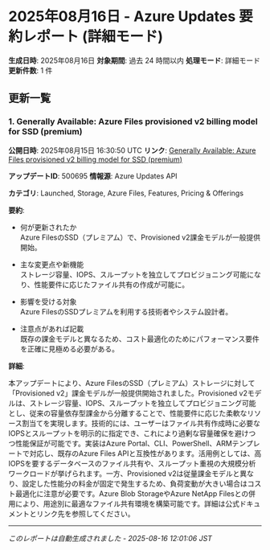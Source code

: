# 2025年08月16日 - Azure Updates 要約レポート (詳細モード)

**生成日時**: 2025年08月16日
**対象期間**: 過去 24 時間以内
**処理モード**: 詳細モード
**更新件数**: 1 件

## 更新一覧

### 1. Generally Available: Azure Files provisioned v2 billing model for SSD (premium)

**公開日時**: 2025年08月15日 16:30:50 UTC
**リンク**: [Generally Available: Azure Files provisioned v2 billing model for SSD (premium)](https://azure.microsoft.com/updates?id=500695)

**アップデートID**: 500695
**情報源**: Azure Updates API

**カテゴリ**: Launched, Storage, Azure Files, Features, Pricing & Offerings

**要約**:

- 何が更新されたか  
Azure FilesのSSD（プレミアム）で、Provisioned v2課金モデルが一般提供開始。

- 主な変更点や新機能  
ストレージ容量、IOPS、スループットを独立してプロビジョニング可能になり、性能要件に応じたファイル共有の作成が可能に。

- 影響を受ける対象  
Azure FilesのSSDプレミアムを利用する技術者やシステム設計者。

- 注意点があれば記載  
既存の課金モデルと異なるため、コスト最適化のためにパフォーマンス要件を正確に見極める必要がある。

**詳細**:

本アップデートにより、Azure FilesのSSD（プレミアム）ストレージに対して「Provisioned v2」課金モデルが一般提供開始されました。Provisioned v2モデルは、ストレージ容量、IOPS、スループットを独立してプロビジョニング可能とし、従来の容量依存型課金から分離することで、性能要件に応じた柔軟なリソース割当てを実現します。技術的には、ユーザーはファイル共有作成時に必要なIOPSとスループットを明示的に指定でき、これにより過剰な容量確保を避けつつ性能保証が可能です。実装はAzure Portal、CLI、PowerShell、ARMテンプレートで対応し、既存のAzure Files APIと互換性があります。活用例としては、高IOPSを要するデータベースのファイル共有や、スループット重視の大規模分析ワークロードが挙げられます。一方、Provisioned v2は従量課金モデルと異なり、設定した性能分の料金が固定で発生するため、負荷変動が大きい場合はコスト最適化に注意が必要です。Azure Blob StorageやAzure NetApp Filesとの併用により、用途別に最適なファイル共有環境を構築可能です。詳細は公式ドキュメントとリンク先を参照してください。

---


*このレポートは自動生成されました - 2025-08-16 12:01:06 JST*